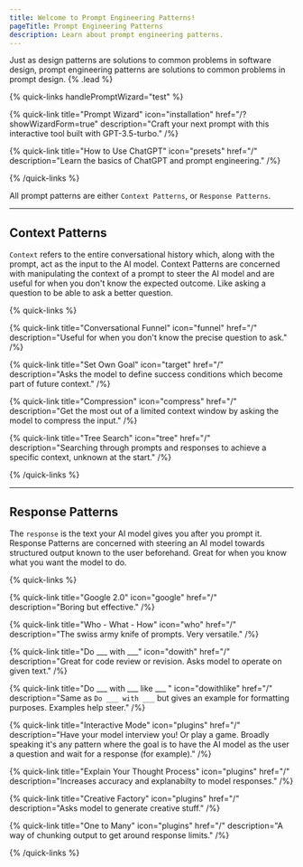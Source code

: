```yaml
---
title: Welcome to Prompt Engineering Patterns!
pageTitle: Prompt Engineering Patterns
description: Learn about prompt engineering patterns.
---
```


Just as design patterns are solutions to common problems in software design, prompt engineering patterns are solutions to common problems in prompt design. {% .lead %}

{% quick-links handlePromptWizard="test" %}

{% quick-link title="Prompt Wizard" icon="installation" href="/?showWizardForm=true" description="Craft your next prompt with this interactive tool built with GPT-3.5-turbo." /%}

{% quick-link title="How to Use ChatGPT" icon="presets" href="/" description="Learn the basics of ChatGPT and prompt engineering." /%}

{% /quick-links %}

All prompt patterns are either `Context Patterns`, or `Response Patterns`.

---

## Context Patterns

`Context` refers to the entire conversational history which, along with the prompt, act as the input to the AI model. Context Patterns are concerned with manipulating the context of a prompt to steer the AI model and are useful for when you don't know the expected outcome. Like asking a question to be able to ask a better question.

{% quick-links %}

{% quick-link title="Conversational Funnel" icon="funnel" href="/" description="Useful for when you don't know the precise question to ask." /%}

{% quick-link title="Set Own Goal" icon="target" href="/" description="Asks the model to define success conditions which become part of future context." /%}

{% quick-link title="Compression" icon="compress" href="/" description="Get the most out of a limited context window by asking the model to compress the input." /%}

{% quick-link title="Tree Search" icon="tree" href="/" description="Searching through prompts and responses to achieve a specific context, unknown at the start." /%}

{% /quick-links %}

---

## Response Patterns

The `response` is the text your AI model gives you after you prompt it. Response Patterns are concerned with steering an AI model towards structured output known to the user beforehand. Great for when you know what you want the model to do.

{% quick-links %}

{% quick-link title="Google 2.0" icon="google" href="/" description="Boring but effective." /%}

{% quick-link title="Who - What - How" icon="who" href="/" description="The swiss army knife of prompts. Very versatile." /%}

{% quick-link title="Do ___ with ___" icon="dowith" href="/" description="Great for code review or revision. Asks model to operate on given text." /%}

{% quick-link title="Do ___ with ___ like ___ " icon="dowithlike" href="/" description="Same as `Do ___ with ___` but gives an example for formatting purposes. Examples help steer." /%}

{% quick-link title="Interactive Mode" icon="plugins" href="/" description="Have your model interview you! Or play a game. Broadly speaking it's any pattern where the goal is to have the AI model as the user a question and wait for a response (for example)." /%}
 
{% quick-link title="Explain Your Thought Process" icon="plugins" href="/" description="Increases accuracy and explanabilty to model responses." /%}

{% quick-link title="Creative Factory" icon="plugins" href="/" description="Asks model to generate creative stuff." /%}

{% quick-link title="One to Many" icon="plugins" href="/" description="A way of chunking output to get around response limits." /%}

{% /quick-links %}
